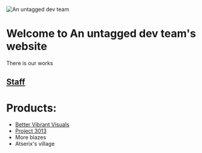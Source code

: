 ![An untagged dev team](https://github.com/user-attachments/assets/ad51625b-cae5-4a1d-94c8-c661c0798f65)
# Welcome to An untagged dev team's website
There is our works

## [Staff](/staff/)

# Products:
- [Better Vibrant Visuals](https://github.com/An-untagged-dev-team/Better-Vibrant-Visuals)
- [Project 3013](https://6792734703066.site123.me/)
- More blazes
- Atserix's village

